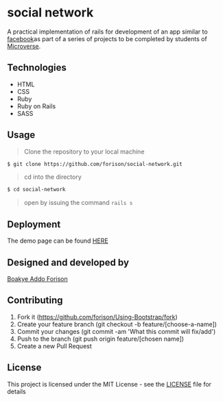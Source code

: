 # social network

A practical implementation of rails for development of an app similar to [facebook](facebook.com)as part of a series of projects to be completed by students of [Microverse](https://www.microverse.org/ "The Global School for Remote Software Developers!").

## Technologies

- HTML
- CSS
- Ruby
- Ruby on Rails 
- SASS

## Usage

> Clone the repository to your local machine

```sh
$ git clone https://github.com/forison/social-network.git
```
> cd into the directory

```sh
$ cd social-network
```

> open by issuing the command ```rails s```

## Deployment

The demo page can be found [HERE](https://nosebook.herokuapp.com)

## Designed and developed by

[Boakye Addo Forison](https://github.com/Forison)

## Contributing

1. Fork it (https://github.com/forison/Using-Bootstrap/fork)
2. Create your feature branch (git checkout -b feature/[choose-a-name])
3. Commit your changes (git commit -am 'What this commit will fix/add')
4. Push to the branch (git push origin feature/[chosen name])
5. Create a new Pull Request

## License

This project is licensed under the MIT License - see the [LICENSE](./LICENSE.md) file for details
